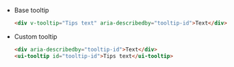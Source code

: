 - Base tooltip

  ```html
  <div v-tooltip="Tips text" aria-describedby="tooltip-id">Text</div>
  ```

- Custom tooltip

  ```html
  <div aria-describedby="tooltip-id">Text</div>
  <ui-tooltip id="tooltip-id">Tips text</ui-tooltip>
  ```

